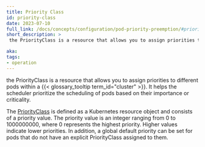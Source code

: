 ```yaml
---
title: Priority Class
id: priority-class
date: 2023-07-10
full_link: /docs/concepts/configuration/pod-priority-preemption/#priorityclass
short_description: >
 the PriorityClass is a resource that allows you to assign priorities to different pods within a cluster It helps the scheduler prioritize the scheduling of pods based on their importance or criticality.

aka:
tags:
- operation
---
```

 the PriorityClass is a resource that allows you to assign priorities to different pods within a     {{< glossary_tooltip term_id="cluster" >}}. It helps the scheduler prioritize the scheduling of pods based on their importance or criticality.



<!--more-->

The [PriorityClass](/docs/concepts/scheduling-eviction/pod-priority-preemption/#priorityClass) is defined as a Kubernetes resource object and consists of a priority value. The priority value is an integer ranging from 0 to 1000000000, where 0 represents the highest priority. Higher values indicate lower priorities. In addition, a global default priority can be set for pods that do not have an explicit PriorityClass assigned to them.







 

 